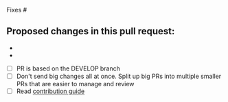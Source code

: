 Fixes #

Proposed changes in this pull request:
-
-
-

- [ ] PR is based on the DEVELOP branch
- [ ] Don't send big changes all at once. Split up big PRs into multiple smaller PRs that are easier to manage and review
- [ ] Read [contribution guide](https://github.com/SickRage/SickRage/blob/master/.github/CONTRIBUTING.md)
